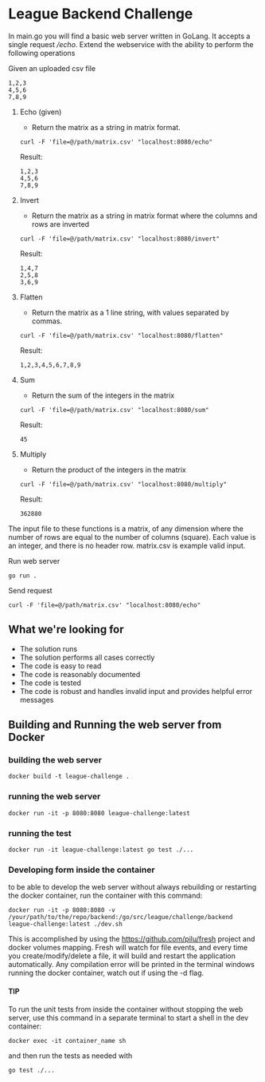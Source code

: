 # League Backend Challenge

In main.go you will find a basic web server written in GoLang. It accepts a single request _/echo_. Extend the webservice with the ability to perform the following operations

Given an uploaded csv file
```
1,2,3
4,5,6
7,8,9
```

1. Echo (given) 
    - Return the matrix as a string in matrix format.

    ```
    curl -F 'file=@/path/matrix.csv' "localhost:8080/echo"
    ```

    Result:
    
    ```
    1,2,3
    4,5,6
    7,8,9
    ``` 
2. Invert 
    - Return the matrix as a string in matrix format where the columns and rows are inverted

    ```
    curl -F 'file=@/path/matrix.csv' "localhost:8080/invert"
    ```

    Result:
    
    ```
    1,4,7
    2,5,8
    3,6,9
    ``` 
3. Flatten
    - Return the matrix as a 1 line string, with values separated by commas.

    ```
    curl -F 'file=@/path/matrix.csv' "localhost:8080/flatten"
    ```

    Result:
    
    ```
    1,2,3,4,5,6,7,8,9
    ``` 
4. Sum
    - Return the sum of the integers in the matrix

    ```
    curl -F 'file=@/path/matrix.csv' "localhost:8080/sum"
    ```

    Result:
    
    ```
    45
    ``` 
5. Multiply
    - Return the product of the integers in the matrix

    ```
    curl -F 'file=@/path/matrix.csv' "localhost:8080/multiply"
    ```

    Result:
    
    ```
    362880
    ``` 

The input file to these functions is a matrix, of any dimension where the number of rows are equal to the number of columns (square). Each value is an integer, and there is no header row. matrix.csv is example valid input.  

Run web server
```
go run .
```

Send request
```
curl -F 'file=@/path/matrix.csv' "localhost:8080/echo"
```

## What we're looking for

- The solution runs
- The solution performs all cases correctly
- The code is easy to read
- The code is reasonably documented
- The code is tested
- The code is robust and handles invalid input and provides helpful error messages

## Building and Running the web server from Docker

### building the web server
```
docker build -t league-challenge .
```

### running the web server
```
docker run -it -p 8080:8080 league-challenge:latest
```

### running the test
```
docker run -it league-challenge:latest go test ./...
```

### Developing form inside the container

to be able to develop the web server without always rebuilding or restarting the docker container, run the container with this command:
```
docker run -it -p 8080:8080 -v /your/path/to/the/repo/backend:/go/src/league/challenge/backend league-challenge:latest ./dev.sh
```

This is accomplished by using the https://github.com/pilu/fresh project and docker volumes mapping. Fresh will watch for file events, and every time you create/modify/delete a file, it will build and restart the application automatically. Any compilation error will be printed in the terminal windows running the docker container, watch out if using the -d flag.

#### TIP
To run the unit tests from inside the container without stopping the web server, use this command in a separate terminal to start a shell in the dev container:
```
docker exec -it container_name sh
```
and then run the tests as needed with
```
go test ./...
```
